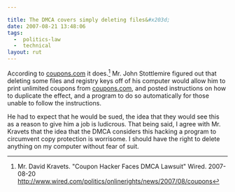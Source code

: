 ```yaml
---

title: The DMCA covers simply deleting files&#x203d;
date: 2007-08-21 13:48:06
tags:
  -  politics-law
  -  technical
layout: rut
---
```


According to [coupons.com](http://coupons.com) it does.[^200708211]  Mr. John Stottlemire figured out that deleting some files and registry keys off of his computer would allow him to print unlimited coupons from [coupons.com](http://coupons.com), and posted instructions on how to duplicate the effect, and a program to do so automatically for those unable to follow the instructions.  

He had to expect that he would be sued, the idea that they would see this as a reason to give him a job is ludicrous.  That being said, I agree with Mr. Kravets that the idea that the DMCA considers this hacking a program to circumvent copy protection is worrisome.  I should have the right to delete anything on my computer without fear of suit.  


[^200708211]: Mr. David Kravets.  "Coupon Hacker Faces DMCA Lawsuit"  Wired.  2007-08-20 <http://www.wired.com/politics/onlinerights/news/2007/08/coupons>

